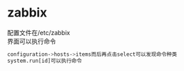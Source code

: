# zabbix

配置文件在/etc/zabbix\
界面可以执行命令

```bash
configuration->hosts->items而后再点击select可以发现命令种类
system.run[id]可以执行命令
```
